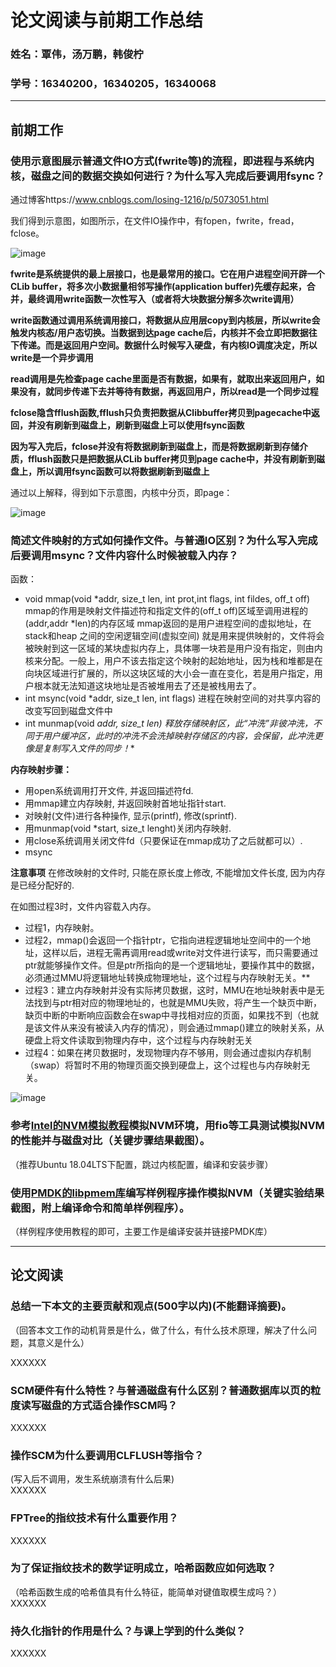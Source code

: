# 论文阅读与前期工作总结
### 姓名：覃伟，汤万鹏，韩俊柠
### 学号：16340200，16340205，16340068
---
## 前期工作

### 使用示意图展示普通文件IO方式(fwrite等)的流程，即进程与系统内核，磁盘之间的数据交换如何进行？为什么写入完成后要调用fsync？
通过博客https://www.cnblogs.com/losing-1216/p/5073051.html

我们得到示意图，如图所示，在文件IO操作中，有fopen，fwrite，fread，fclose。

![image](https://github.com/dbms-19/First-part/blob/master/pic/%E9%A2%981%E7%A4%BA%E6%84%8F%E5%9B%BE.jpg)

**fwrite是系统提供的最上层接口，也是最常用的接口。它在用户进程空间开辟一个CLib buffer，将多次小数据量相邻写操作(application buffer)先缓存起来，合并，最终调用write函数一次性写入（或者将大块数据分解多次write调用）**

**write函数通过调用系统调用接口，将数据从应用层copy到内核层，所以write会触发内核态/用户态切换。当数据到达page cache后，内核并不会立即把数据往下传递。而是返回用户空间。数据什么时候写入硬盘，有内核IO调度决定，所以write是一个异步调用**

**read调用是先检查page cache里面是否有数据，如果有，就取出来返回用户，如果没有，就同步传递下去并等待有数据，再返回用户，所以read是一个同步过程**

**fclose隐含fflush函数,fflush只负责把数据从Clibbuffer拷贝到pagecache中返回，并没有刷新到磁盘上，刷新到磁盘上可以使用fsync函数**

**因为写入完后，fclose并没有将数据刷新到磁盘上，而是将数据刷新到存储介质，fflush函数只是把数据从CLib buffer拷贝到page cache中，并没有刷新到磁盘上，所以调用fsync函数可以将数据刷新到磁盘上**

通过以上解释，得到如下示意图，内核中分页，即page：

![image](https://github.com/dbms-19/First-part/blob/master/pic/%E9%A2%981%E7%A4%BA%E6%84%8F%E5%9B%BE2.jpg)

### 简述文件映射的方式如何操作文件。与普通IO区别？为什么写入完成后要调用msync？文件内容什么时候被载入内存？
函数：
- void mmap(void *addr, size_t len, int prot,int flags, int fildes, off_t off) mmap的作用是映射文件描述符和指定文件的(off_t off)区域至调用进程的(addr,addr *len)的内存区域
   mmap返回的是用户进程空间的虚拟地址，在stack和heap 之间的空闲逻辑空间(虚拟空间) 就是用来提供映射的，文件将会被映射到这一区域的某块虚拟内存上，具体哪一块若是用户没有指定，则由内核来分配。一般上，用户不该去指定这个映射的起始地址，因为栈和堆都是在向块区域进行扩展的，所以这块区域的大小会一直在变化，若是用户指定，用户根本就无法知道这块地址是否被堆用去了还是被栈用去了。
- int msync(void *addr, size_t len, int flags) 进程在映射空间的对共享内容的改变写回到磁盘文件中
- int munmap(void *addr, size_t len) 释放存储映射区，此“冲洗”非彼冲洗，不同于用户缓冲区，此时的冲洗不会洗掉映射存储区的内容，会保留，此冲洗更像是复制写入文件的同步！**

**内存映射步骤：**
 - 用open系统调用打开文件, 并返回描述符fd.
 - 用mmap建立内存映射, 并返回映射首地址指针start.
 - 对映射(文件)进行各种操作, 显示(printf), 修改(sprintf).
 - 用munmap(void *start, size_t lenght)关闭内存映射.
 - 用close系统调用关闭文件fd（只要保证在mmap成功了之后就都可以）.
 - msync
 
 **注意事项**
 在修改映射的文件时, 只能在原长度上修改, 不能增加文件长度, 因为内存是已经分配好的.

在如图过程3时，文件内容载入内存。
- 过程1，内存映射。
- 过程2，mmap()会返回一个指针ptr，它指向进程逻辑地址空间中的一个地址，这样以后，进程无需再调用read或write对文件进行读写，而只需要通过ptr就能够操作文件。但是ptr所指向的是一个逻辑地址，要操作其中的数据，必须通过MMU将逻辑地址转换成物理地址，这个过程与内存映射无关。**
- 过程3：建立内存映射并没有实际拷贝数据，这时，MMU在地址映射表中是无法找到与ptr相对应的物理地址的，也就是MMU失败，将产生一个缺页中断，缺页中断的中断响应函数会在swap中寻找相对应的页面，如果找不到（也就是该文件从来没有被读入内存的情况），则会通过mmap()建立的映射关系，从硬盘上将文件读取到物理内存中，这个过程与内存映射无关
- 过程4：如果在拷贝数据时，发现物理内存不够用，则会通过虚拟内存机制（swap）将暂时不用的物理页面交换到硬盘上，这个过程也与内存映射无关。

![image](https://github.com/dbms-19/First-part/blob/master/pic/%E9%A2%98%E7%9B%AE2.jpg)


### 参考[Intel的NVM模拟教程](https://software.intel.com/zh-cn/articles/how-to-emulate-persistent-memory-on-an-intel-architecture-server)模拟NVM环境，用fio等工具测试模拟NVM的性能并与磁盘对比（关键步骤结果截图）。
（推荐Ubuntu 18.04LTS下配置，跳过内核配置，编译和安装步骤）

### 使用[PMDK的libpmem库](http://pmem.io/pmdk/libpmem/)编写样例程序操作模拟NVM（关键实验结果截图，附上编译命令和简单样例程序）。
（样例程序使用教程的即可，主要工作是编译安装并链接PMDK库）

---
## 论文阅读

### 总结一下本文的主要贡献和观点(500字以内)(不能翻译摘要)。
（回答本文工作的动机背景是什么，做了什么，有什么技术原理，解决了什么问题，其意义是什么） 

XXXXXX

### SCM硬件有什么特性？与普通磁盘有什么区别？普通数据库以页的粒度读写磁盘的方式适合操作SCM吗？
XXXXXX
### 操作SCM为什么要调用CLFLUSH等指令？
(写入后不调用，发生系统崩溃有什么后果)  
XXXXXX

### FPTree的指纹技术有什么重要作用？
XXXXXX

### 为了保证指纹技术的数学证明成立，哈希函数应如何选取？
（哈希函数生成的哈希值具有什么特征，能简单对键值取模生成吗？）  
XXXXXX

### 持久化指针的作用是什么？与课上学到的什么类似？
XXXXXX
